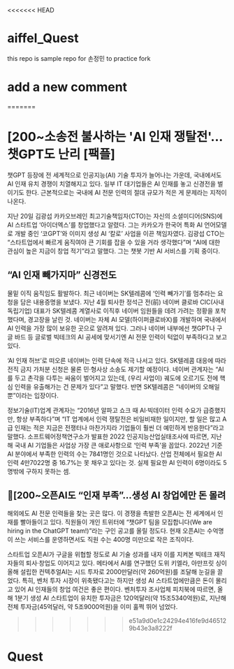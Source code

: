 <<<<<<< HEAD
# aiffel_Quest
this repo is sample repo for 손정민 to practice fork
# add a new comment
=======
# [200~소송전 불사하는 'AI 인재 쟁탈전'...챗GPT도 난리 [팩플]

챗GPT 등장에 전 세계적으로 인공지능(AI) 기술 투자가 늘어나는 가운데, 국내에서도 AI 인재 유치 경쟁이 치열해지고 있다. 일부 IT 대기업들은 AI 인재를 놓고 신경전을 벌이기도 한다. 근본적으로는 국내에 AI 전문 인력의 절대 규모가 적은 게 문제라는 지적이 나온다.

지난 20일 김광섭 카카오브레인 최고기술책임자(CTO)는 자신의 소셜미디어(SNS)에 AI 스타트업 ‘아이더엑스’를 창업했다고 알렸다. 그는 카카오가 한국어 특화 AI 언어모델로 개발 중인 ‘코GPT’와 이미지 생성 AI ‘칼로’ 사업을 이끈 책임자였다. 김광섭 CTO는 “스타트업에서 빠르게 움직여야 큰 기회를 잡을 수 있을 거라 생각했다”며 “AI에 대한 관심이 높은 지금이 창업 적기”라고 말했다. 그는 챗봇 기반 AI 서비스를 기획 중이다.

## “AI 인재 빼가지마” 신경전도 

물밑 이직 움직임도 활발하다. 최근 네이버는 SK텔레콤에 ‘인력 빼가기’를 멈추라는 요청을 담은 내용증명을 보냈다. 지난 4월 퇴사한 정석근 전(前) 네이버 클로바 CIC(사내독립기업) 대표가 SK텔레콤 계열사로 이직후 네이버 임원들을 데려 가려는 정황을 포착했다며, 경고장을 날린 것. 네이버는 자체 AI 모델(하이퍼클로바X)를 개발하며 국내에서 AI 인력을 가장 많이 보유한 곳으로 알려져 있다. 그러나 네이버 내부에선 챗GPT나 구글 바드 등 글로벌 빅테크의 AI 공세에 맞서기엔 AI 전문 인력이 턱없이 부족하다고 보고 있다.

‘AI 인재 허브’로 떠오른 네이버는 인력 단속에 적극 나서고 있다. SK텔레콤 대응에 따라 전직 금지 가처분 신청은 물론 민·형사상 소송도 제기할 예정이다. 네이버 관계자는 “AI를 두고 촌각을 다투는 싸움이 벌어지고 있는데, (우리 사업이) 궤도에 오르기도 전에 핵심 인력을 유출해가는 건 문제가 있다”고 말했다. 반면 SK텔레콤은 “네이버의 오해일 뿐”이라는 입장이다.

정보기술(IT)업계 관계자는 “2016년 알파고 쇼크 때 AI·빅데이터 인력 수요가 급증했지만, 항상 부족하다”며 “IT 업계에서 인력 쟁탈전은 비일비재한 일이지만, 할 일은 많고 A급 인재는 적은 지금은 전쟁터나 마찬가지라 기업들이 훨씬 더 예민하게 반응한다”라고 말했다. 소프트웨어정책연구소가 발표한 2022 인공지능산업실태조사에 따르면, 지난해 국내 AI 기업들은 사업상 가장 큰 애로사항으로 ‘인력 부족’을 꼽았다. 2022년 기준 AI 분야에서 부족한 인력의 수는 7841명인 것으로 나타났다. 산업 전체에서 필요한 AI 인력 4만7022명 중 16.7%는 못 채우고 있다는 것. 실제 필요한 AI 인력이 6명이라도 5명밖에 구하지 못하는 셈.

## [200~오픈AI도 “인재 부족”…생성 AI 창업에만 돈 몰려

해외에도 AI 전문 인력들을 찾는 곳은 많다. 이 경쟁을 촉발한 오픈AI는 전 세계에서 인재를 빨아들이고 있다. 직원들이 개인 트위터에 “챗GPT 팀을 모집합니다(We are hiring in the ChatGPT team!)”라는 구인 공고를 올릴 정도다. 현재 오픈AI는 수억명이 쓰는 서비스를 운영하면서도 직원 수는 400명 미만으로 작은 조직이다.

스타트업 오픈AI가 구글을 위협할 정도로 AI 기술 성과를 내자 이를 지켜본 빅테크 재직자들의 퇴사·창업도 이어지고 있다. 메타에서 AI를 연구했던 도위 키엘라, 아만프릿 싱이 올해 설립한 컨텍추얼AI는 시드 투자로 2000만달러(약 260억원)를 조달해 눈길을 끌었다. 특히, 벤처 투자 시장이 위축됐다고는 하지만 생성 AI 스타트업에만큼은 돈이 몰리고 있어 AI 인재들의 창업 여건은 좋은 편이다. 벤처투자 조사업체 피치북에 따르면, 올해 1분기 생성 AI 스타트업이 유치한 투자금은 120억달러(약 15조5340억원)로, 지난해 전체 투자금(45억달러, 약 5조9000억원)을 이미 훌쩍 뛰어 넘었다.
>>>>>>> e51a9d0e1c24294e416fe9d465129b43e3a8222f
# Quest
